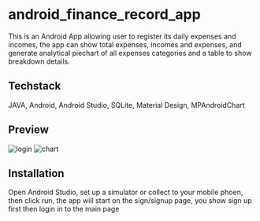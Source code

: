 # android_finance_record_app
This is an Android App allowing user to register its daily expenses and incomes, the app can show total expenses, incomes and expenses, and generate analytical piechart of all expenses categories and a table to show breakdown details.

## Techstack
JAVA, Android, Android Studio, SQLite, Material Design, MPAndroidChart

## Preview
![login](preview1/preview1.PNG)
![chart](preview2/preview.PNG)

## Installation
Open Android Studio, set up a simulator or collect to your mobile phoen, then click run, the app will start on the sign/signup page, you show sign up first then login in to the main page